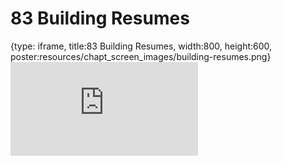 # 83 Building Resumes
 
{type: iframe, title:83 Building Resumes, width:800, height:600, poster:resources/chapt_screen_images/building-resumes.png}
![](https://datatrail-jhu.github.io/DataTrail/no_toc/building-resumes.html)
 

 
